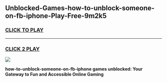 
## Unblocked-Games-how-to-unblock-someone-on-fb-iphone-Play-Free-9m2k5
<h3>
<a href="https://premium76.site?title=how-to-unblock-someone-on-fb-iphone&ref=23A">CLICK TO PLAY</a></h3>
<hr>

<h3>
<a href="https://premium76.site?title=how-to-unblock-someone-on-fb-iphone&ref=23A">CLICK 2 PLAY</a>
  
</h3>

<a href="https://premium76.site?title=how-to-unblock-someone-on-fb-iphone&ref=23A"><img src="https://clearcache.store/games.png"></a>


**how-to-unblock-someone-on-fb-iphone games unblocked: Your Gateway to Fun and Accessible Online Gaming**
